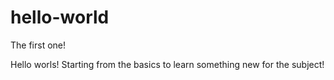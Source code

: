 # hello-world
The first one!

Hello worls!
Starting from the basics to learn something new for the subject!
